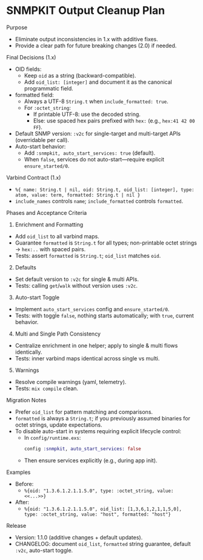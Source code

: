 # SNMPKIT Output Cleanup Plan

Purpose
- Eliminate output inconsistencies in 1.x with additive fixes.
- Provide a clear path for future breaking changes (2.0) if needed.

Final Decisions (1.x)
- OID fields:
  - Keep `oid` as a string (backward-compatible).
  - Add `oid_list: [integer]` and document it as the canonical programmatic field.
- formatted field:
  - Always a UTF-8 `String.t` when `include_formatted: true`.
  - For `:octet_string`:
    - If printable UTF-8: use the decoded string.
    - Else: use spaced hex pairs prefixed with `hex:` (e.g., `hex:41 42 00 FF`).
- Default SNMP version: `:v2c` for single-target and multi-target APIs (overridable per call).
- Auto-start behavior:
  - Add `:snmpkit, auto_start_services: true` (default).
  - When `false`, services do not auto-start—require explicit `ensure_started/0`.

Varbind Contract (1.x)
- `%{ name: String.t | nil, oid: String.t, oid_list: [integer], type: atom, value: term, formatted: String.t | nil }`
- `include_names` controls `name`; `include_formatted` controls `formatted`.

Phases and Acceptance Criteria
1) Enrichment and Formatting
- Add `oid_list` to all varbind maps.
- Guarantee `formatted` is `String.t` for all types; non-printable octet strings -> `hex:..` with spaced pairs.
- Tests: assert `formatted` is `String.t`; `oid_list` matches `oid`.

2) Defaults
- Set default version to `:v2c` for single & multi APIs.
- Tests: calling `get`/`walk` without version uses `:v2c`.

3) Auto-start Toggle
- Implement `auto_start_services` config and `ensure_started/0`.
- Tests: with toggle `false`, nothing starts automatically; with `true`, current behavior.

4) Multi and Single Path Consistency
- Centralize enrichment in one helper; apply to single & multi flows identically.
- Tests: inner varbind maps identical across single vs multi.

5) Warnings
- Resolve compile warnings (yaml, telemetry).
- Tests: `mix compile` clean.

Migration Notes
- Prefer `oid_list` for pattern matching and comparisons.
- `formatted` is always a `String.t`; if you previously assumed binaries for octet strings, update expectations.
- To disable auto-start in systems requiring explicit lifecycle control:
  - In `config/runtime.exs`:
    ```elixir
    config :snmpkit, auto_start_services: false
    ```
  - Then ensure services explicitly (e.g., during app init).

Examples
- Before:
  - `%{oid: "1.3.6.1.2.1.1.5.0", type: :octet_string, value: <<...>>}`
- After:
  - `%{oid: "1.3.6.1.2.1.1.5.0", oid_list: [1,3,6,1,2,1,1,5,0], type: :octet_string, value: "host", formatted: "host"}`

Release
- Version: 1.1.0 (additive changes + default updates).
- CHANGELOG: document `oid_list`, `formatted` string guarantee, default `:v2c`, auto-start toggle.
